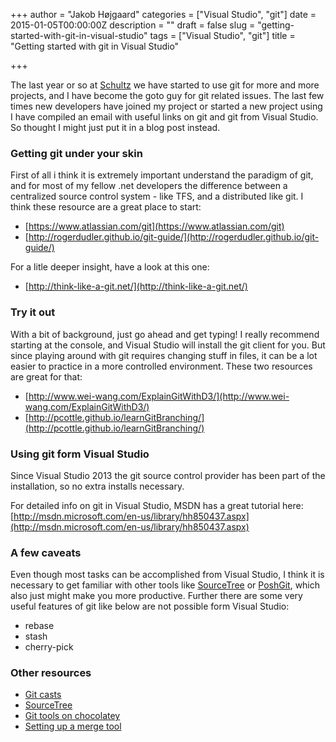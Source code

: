 +++
author = "Jakob Højgaard"
categories = ["Visual Studio", "git"]
date = 2015-01-05T00:00:00Z
description = ""
draft = false
slug = "getting-started-with-git-in-visual-studio"
tags = ["Visual Studio", "git"]
title = "Getting started with git in Visual Studio"

+++

The last year or so at [Schultz](http://schultz.dk) we have started to use git for more and more projects, and I have become the goto guy for git related issues. The last few times new developers have joined my project or started a new project using I have compiled an email with useful links on git and git from Visual Studio. So thought I might just put it in a blog post instead. 


### Getting git under your skin
First of all i think it is extremely important understand the paradigm of git, and for most of my fellow .net developers the difference between a centralized source control system - like TFS, and a distributed like git. I think these resource are a great place to start:

* [https://www.atlassian.com/git](https://www.atlassian.com/git)
* [http://rogerdudler.github.io/git-guide/](http://rogerdudler.github.io/git-guide/)

For a litle deeper insight, have a look at this one:

* [http://think-like-a-git.net/](http://think-like-a-git.net/)

### Try it out
With a bit of background, just go ahead and get typing! I really recommend starting at the console, and Visual Studio will install the git client for you. But since playing around with git requires changing stuff in files, it can be a lot easier to practice in a more controlled environment. These two resources are great for that:

* [http://www.wei-wang.com/ExplainGitWithD3/](http://www.wei-wang.com/ExplainGitWithD3/)
* [http://pcottle.github.io/learnGitBranching/](http://pcottle.github.io/learnGitBranching/)
 
### Using git form Visual Studio
Since Visual Studio 2013 the git source control provider has been part of the installation, so no extra installs necessary. 

For detailed info on git in Visual Studio, MSDN has a great tutorial here: [http://msdn.microsoft.com/en-us/library/hh850437.aspx](http://msdn.microsoft.com/en-us/library/hh850437.aspx)

### A few caveats
Even though most tasks can be accomplished from Visual Studio, I think it is necessary to get familiar with other tools like [SourceTree](http://www.sourcetreeapp.com/) or [PoshGit](https://chocolatey.org/packages/poshgit), which also just might make you more productive.
Further there are some very useful features of git like below are not possible form Visual Studio:

* rebase
* stash
* cherry-pick


### Other resources
* [Git casts](https://www.youtube.com/playlist?list=PLttwD7NyH3omQLyVtan0CFOX_UWItX_yG)
* [SourceTree](http://www.sourcetreeapp.com/)
* [Git tools on chocolatey](https://chocolatey.org/packages?q=git)
* [Setting up a merge tool](http://blog.hgaard.dk/setting-up-a-difftool-for-git-on-windows/)

